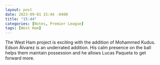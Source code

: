 ```yaml
---
layout: post
date: 2023-09-01 15:44 -0400
title: "15:44"
categories: [Notes, Premier League]
tags: [West Ham]
---
```


The West Ham project is exciting with the addition of Mohammed Kudus. Edson Álvarez is an underrated addition. His calm presence on the ball helps them maintain possession and he allows Lucas Paqueta to get forward more. 



